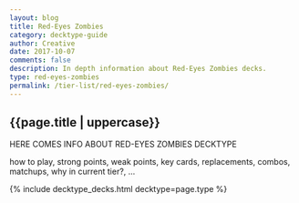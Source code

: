 ```yaml
---
layout: blog
title: Red-Eyes Zombies
category: decktype-guide
author: Creative
date: 2017-10-07
comments: false
description: In depth information about Red-Eyes Zombies decks.
type: red-eyes-zombies
permalink: /tier-list/red-eyes-zombies/
---
```


<div class="section">
    <h2>{{page.title | uppercase}}</h2>
    <p>HERE COMES INFO ABOUT RED-EYES ZOMBIES DECKTYPE</p>
    <p>how to play, strong points, weak points, key cards, replacements, combos, matchups, why in current tier?, ...</p>
</div>

{% include decktype_decks.html decktype=page.type %}